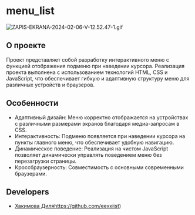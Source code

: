 # menu_list
![ZAPIS-EKRANA-2024-02-06-V-12.52.47-1.gif](https://ltdfoto.ru/images/2024/02/06/ZAPIS-EKRANA-2024-02-06-V-12.52.47-1.gif)

## О проекте

Проект представляет собой разработку интерактивного меню с функцией отображения подменю при наведении курсора. Реализация проекта выполнена с использованием технологий HTML, CSS и JavaScript, что обеспечивает гибкую и адаптивную структуру меню для различных устройств и браузеров.

## Особенности

+ Адаптивный дизайн: Меню корректно отображается на устройствах с различными размерами экранов благодаря медиа-запросам в CSS.
+ Интерактивность: Подменю появляется при наведении курсора на пункты главного меню, что обеспечивает удобную навигацию.
+ Динамическое поведение: Реализация на чистом JavaScript позволяет динамически управлять поведением меню без перезагрузки страницы.
+ Кроссбраузерность: Совместимость с основными современными браузерами.

## Developers

- [Хакимова Диля](https://github.com/eexxiist)https://github.com/eexxiist)
